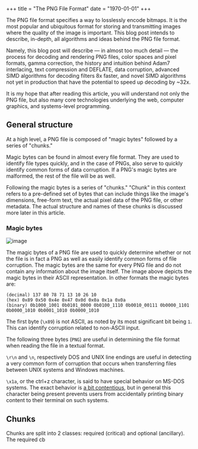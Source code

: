 +++
title = "The PNG File Format"
date = "1970-01-01"
+++

<!-- # The PNG File Format -->

The PNG file format specifies a way to losslessly encode bitmaps. It is the most popular and ubiquitous format for storing and transmitting images where the quality of the image is important. This blog post intends to describe, in-depth, all algorithms and ideas behind the PNG file format.

Namely, this blog post will describe — in almost too much detail — the process for decoding and rendering PNG files, color spaces and pixel formats, gamma correction, the history and intuition behind Adam7 interlacing, text compression and DEFLATE, data corruption, advanced SIMD algorithms for decoding filters 8x faster, and novel SIMD algorithms not yet in production that have the potential to speed up decoding by ~32x.

It is my hope that after reading this article, you will understand not only the PNG file, but also many core technologies underlying the web, computer graphics, and systems-level programming.


<!--
## Comparison to other formats

JPEG:
GIF:
WEBP:
-->

## General structure

At a high level, a PNG file is composed of "magic bytes" followed by a series of "chunks."

Magic bytes can be found in almost every file format. They are used to identify file types quickly, and in the case of PNGs, also serve to quickly identify common forms of data corruption. If a PNG's magic bytes are malformed, the rest of the file will be as well. 

Following the magic bytes is a series of "chunks." "Chunk" in this context refers to a pre-defined set of bytes that can include things like the image's dimensions, free-form text, the actual pixel data of the PNG file, or other metadata. The actual structure and names of these chunks is discussed more later in this article.

<!-- The PNG begins with a PNG file's magic bytes followed by a header chunk and ending with an EOF chunk. -->

<!-- , followed by the IHDR (image header) chunk, 1 or more IDAT (image data) chunks, and ending with an IEND (image end) chunk. -->

### Magic bytes

![image](https://user-images.githubusercontent.com/39542938/204681347-5fe0f6fb-fa8d-4a20-a165-de4ee66057b8.png)

The magic bytes of a PNG file are used to quickly determine whether or not the file is in fact a PNG as well as easily identify common forms of file corruption. The magic bytes are the same for every PNG file and do not contain any information about the image itself. The image above depicts the magic bytes in their ASCII representation. In other formats the magic bytes are:

```
(decimal) 137 80 78 71 13 10 26 10
(hex) 0x89 0x50 0x4e 0x47 0x0d 0x0a 0x1a 0x0a
(binary) 0b1000_1001 0b0101_0000 0b0100_1110 0b0010_00111 0b0000_1101 0b0000_1010 0b0001_1010 0b0000_1010
```

The first byte (`\x89`) is not ASCII, as noted by its most significant bit being `1`. This can identify corruption related to non-ASCII input.

The following three bytes (`PNG`) are useful in determining the file format when reading the file in a textual format.

`\r\n` and `\n`, respectively DOS and UNIX line endings are useful in detecting a very common form of corruption that occurs when transferring files between UNIX systems and Windows machines.

`\x1a`, or the ctrl+z character, is said to have special behavior on MS-DOS systems. The exact behavior is [a bit contentious](http://jdebp.info/FGA/dos-character-26-is-not-special.html), but in general this character being present prevents users from accidentally printing binary content to their terminal on such systems.

## Chunks

Chunks are split into 2 classes: required (critical) and optional (ancillary). The required cb
